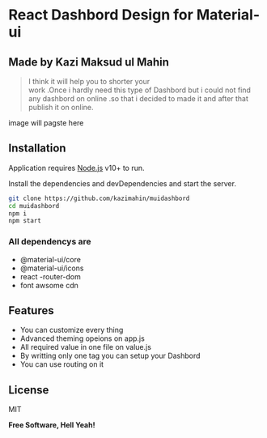 # React Dashbord Design for Material-ui
## Made by Kazi Maksud ul Mahin

> I think it will help you to shorter your  
> work .Once i hardly need this type of 
> Dashbord but i could not find any dashbord
> on online .so that i decided to made it and 
> after that publish it on online.  

 image will pagste here
## Installation

Application requires [Node.js](https://nodejs.org/) v10+ to run.

Install the dependencies and devDependencies and start the server.

```sh
git clone https://github.com/kazimahin/muidashbord
cd muidashbord
npm i 
npm start
```

### All dependencys are 

- @material-ui/core
- @material-ui/icons
- react -router-dom
- font awsome cdn






## Features

- You can customize every thing 
- Advanced theming opeions on app.js
- All required value in one file on value.js
- By writting only one tag you can setup your Dashbord
- You can use routing on it
 
 
 
 
 
## License

MIT

**Free Software, Hell Yeah!**
  